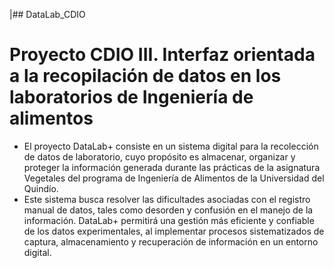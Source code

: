 |## DataLab_CDIO
# Proyecto CDIO III. Interfaz orientada a la recopilación de datos en los laboratorios de Ingeniería de alimentos 
* El proyecto DataLab+ consiste en un sistema digital para la recolección de datos de laboratorio, cuyo propósito es almacenar, organizar y proteger la información generada durante las prácticas de la asignatura Vegetales del programa de Ingeniería de Alimentos de la Universidad del Quindío.
* Este sistema busca resolver las dificultades asociadas con el registro manual de datos, tales como desorden y confusión en el manejo de la información. DataLab+ permitirá una gestión más eficiente y confiable de los datos experimentales, al implementar procesos sistematizados de captura, almacenamiento y recuperación de información en un entorno digital.
